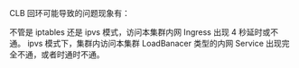 

CLB 回环可能导致的问题现象有：

不管是 iptables 还是 ipvs 模式，访问本集群内网 Ingress 出现 4 秒延时或不通。
ipvs 模式下，集群内访问本集群 LoadBanacer 类型的内网 Service 出现完全不通，或者时通时不通。
